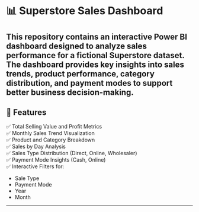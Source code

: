 # 📊 Superstore Sales Dashboard

This repository contains an interactive Power BI dashboard designed to analyze sales performance for a fictional Superstore dataset. The dashboard provides key insights into sales trends, product performance, category distribution, and payment modes to support better business decision-making.
---
## 🚀 Features

✅ Total Selling Value and Profit Metrics  
✅ Monthly Sales Trend Visualization  
✅ Product and Category Breakdown  
✅ Sales by Day Analysis  
✅ Sales Type Distribution (Direct, Online, Wholesaler)  
✅ Payment Mode Insights (Cash, Online)  
✅ Interactive Filters for:
- Sale Type
- Payment Mode
- Year
- Month

---
